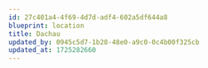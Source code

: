```yaml
---
id: 27c401a4-4f69-4d7d-adf4-602a5df644a8
blueprint: location
title: Dachau
updated_by: 0945c5d7-1b28-48e0-a9c0-0c4b00f325cb
updated_at: 1725282660
---
```


